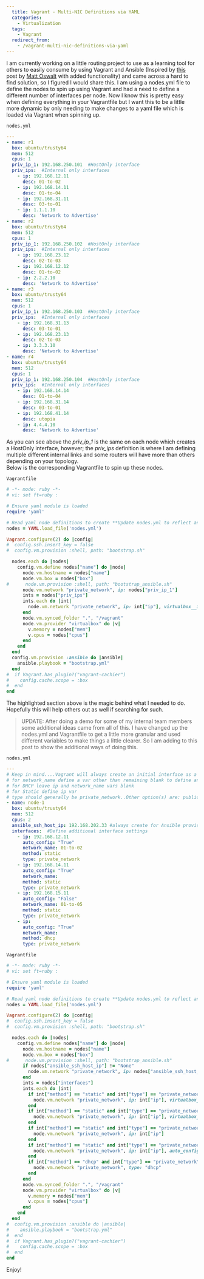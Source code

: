 ```yaml
---
  title: Vagrant - Multi-NIC Definitions via YAML
  categories:
    - Virtualization
  tags:
    - Vagrant
  redirect_from:
    - /vagrant-multi-nic-definitions-via-yaml
---
```


I am currently working on a little routing project to use as a learning
tool for others to easily consume by using Vagrant and Ansible (Inspired
by [this](http://keepingitclassless.net/2015/06/open-source-routing-practical/)
post by [Matt Oswalt](https://twitter.com/Mierdin) with added
functionality) and came across a hard to find solution, so I figured I
would share this. I am using a nodes.yml file to define the nodes to
spin up using Vagrant and had a need to define a different number of
interfaces per node. Now I know this is pretty easy when defining
everything in your Vagrantfile but I want this to be a little more
dynamic by only needing to make changes to a yaml file which is loaded
via Vagrant when spinning up.

`nodes.yml`

```yaml
---
- name: r1
  box: ubuntu/trusty64
  mem: 512
  cpus: 1
  priv_ip_1: 192.168.250.101  #HostOnly interface
  priv_ips:  #Internal only interfaces
    - ip: 192.168.12.11
      desc: 01-to-02
    - ip: 192.168.14.11
      desc: 01-to-04
    - ip: 192.168.31.11
      desc: 03-to-01
    - ip: 1.1.1.10
      desc: 'Network to Advertise'
- name: r2
  box: ubuntu/trusty64
  mem: 512
  cpus: 1
  priv_ip_1: 192.168.250.102  #HostOnly interface
  priv_ips:  #Internal only interfaces
    - ip: 192.168.23.12
      desc: 02-to-03
    - ip: 192.168.12.12
      desc: 01-to-02
    - ip: 2.2.2.10
      desc: 'Network to Advertise'
- name: r3
  box: ubuntu/trusty64
  mem: 512
  cpus: 1
  priv_ip_1: 192.168.250.103  #HostOnly interface
  priv_ips:  #Internal only interfaces
    - ip: 192.168.31.13
      desc: 03-to-01
    - ip: 192.168.23.13
      desc: 02-to-03
    - ip: 3.3.3.10
      desc: 'Network to Advertise'
- name: r4
  box: ubuntu/trusty64
  mem: 512
  cpus: 1
  priv_ip_1: 192.168.250.104  #HostOnly interface
  priv_ips:  #Internal only interfaces
    - ip: 192.168.14.14
      desc: 01-to-04
    - ip: 192.168.31.14
      desc: 03-to-01
    - ip: 192.168.41.14
      desc: utopia
    - ip: 4.4.4.10
      desc: 'Network to Advertise'
```

As you can see above the _priv_ip_1_ is the same on each node which
creates a HostOnly interface, however; the _priv_ips_ definition is
where I am defining multiple different internal links and some routers
will have more than others depending on your topology.\
Below is the corresponding Vagrantfile to spin up these nodes.

`Vagrantfile`

```ruby
# -*- mode: ruby -*-
# vi: set ft=ruby :

# Ensure yaml module is loaded
require 'yaml'

# Read yaml node definitions to create **Update nodes.yml to reflect any changes
nodes = YAML.load_file('nodes.yml')

Vagrant.configure(2) do |config|
#  config.ssh.insert_key = false
#  config.vm.provision :shell, path: "bootstrap.sh"

  nodes.each do |nodes|
    config.vm.define nodes["name"] do |node|
      node.vm.hostname = nodes["name"]
      node.vm.box = nodes["box"]
#      node.vm.provision :shell, path: "bootstrap_ansible.sh"
      node.vm.network "private_network", ip: nodes["priv_ip_1"]
      ints = nodes["priv_ips"]
      ints.each do |int|
        node.vm.network "private_network", ip: int["ip"], virtualbox__intnet: int["desc"]
      end
      node.vm.synced_folder ".", "/vagrant"
      node.vm.provider "virtualbox" do |v|
        v.memory = nodes["mem"]
        v.cpus = nodes["cpus"]
      end
    end
  end
  config.vm.provision :ansible do |ansible|
    ansible.playbook = "bootstrap.yml"
  end
#  if Vagrant.has_plugin?("vagrant-cachier")
#    config.cache.scope = :box
#  end
end
```

The highlighted section above is the magic behind what I needed to do.
Hopefully this will help others out as well if searching for such.

> UPDATE: After doing a demo for some of my internal team members some additional
> ideas came from all of this. I have changed up the nodes.yml and
> Vagrantfile to get a little more granular and used different variables
> to make things a little clearer. So I am adding to this post to show the
> additional ways of doing this.

`nodes.yml`

```yaml
---
# Keep in mind....Vagrant will always create an initial interface as a NAT interface..Any definitions below are for adding additional interfaces.
# for network_name define a var other than remaining blank to define an internal only network. Otherwise leave blank for a host-only network.
# for DHCP leave ip and network_name vars blank
# for Static define ip var
# type should generally be private_network..Other option(s) are: public_network
- name: node-1
  box: ubuntu/trusty64
  mem: 512
  cpus: 2
  ansible_ssh_host_ip: 192.168.202.33 #always create for Ansible provisioning within nodes
  interfaces:  #Define additional interface settings
    - ip: 192.168.12.11
      auto_config: "True"
      network_name: 01-to-02
      method: static
      type: private_network
    - ip: 192.168.14.11
      auto_config: "True"
      network_name:
      method: static
      type: private_network
    - ip: 192.168.15.11
      auto_config: "False"
      network_name: 01-to-05
      method: static
      type: private_network
    - ip:
      auto_config: "True"
      network_name:
      method: dhcp
      type: private_network
```

`Vagrantfile`

```ruby
# -*- mode: ruby -*-
# vi: set ft=ruby :

# Ensure yaml module is loaded
require 'yaml'

# Read yaml node definitions to create **Update nodes.yml to reflect any changes
nodes = YAML.load_file('nodes.yml')

Vagrant.configure(2) do |config|
#  config.ssh.insert_key = false
#  config.vm.provision :shell, path: "bootstrap.sh"

  nodes.each do |nodes|
    config.vm.define nodes["name"] do |node|
      node.vm.hostname = nodes["name"]
      node.vm.box = nodes["box"]
#      node.vm.provision :shell, path: "bootstrap_ansible.sh"
      if nodes["ansible_ssh_host_ip"] != "None"
        node.vm.network "private_network", ip: nodes["ansible_ssh_host_ip"]
      end
      ints = nodes["interfaces"]
      ints.each do |int|
        if int["method"] == "static" and int["type"] == "private_network" and int["network_name"] != "None" and int["auto_config"] == "True"
          node.vm.network "private_network", ip: int["ip"], virtualbox__intnet: int["network_name"]
        end
        if int["method"] == "static" and int["type"] == "private_network" and int["network_name"] != "None" and int["auto_config"] == "False"
          node.vm.network "private_network", ip: int["ip"], virtualbox__intnet: int["network_name"], auto_config: false
        end
        if int["method"] == "static" and int["type"] == "private_network" and int["network_name"] == "None" and int["auto_config"] == "True"
          node.vm.network "private_network", ip: int["ip"]
        end
        if int["method"] == "static" and int["type"] == "private_network" and int["network_name"] == "None" and int["auto_config"] == "False"
          node.vm.network "private_network", ip: int["ip"], auto_config: false
        end
        if int["method"] == "dhcp" and int["type"] == "private_network"
          node.vm.network "private_network", type: "dhcp"
        end
      end
      node.vm.synced_folder ".", "/vagrant"
      node.vm.provider "virtualbox" do |v|
        v.memory = nodes["mem"]
        v.cpus = nodes["cpus"]
      end
    end
  end
#  config.vm.provision :ansible do |ansible|
#    ansible.playbook = "bootstrap.yml"
#  end
#  if Vagrant.has_plugin?("vagrant-cachier")
#    config.cache.scope = :box
#  end
end
```

Enjoy!

